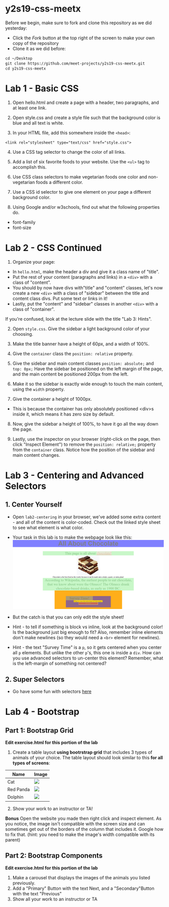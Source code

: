 # y2s19-css-meetx

Before we begin, make sure to fork and clone this repository as we did yesterday:

  - Click the *Fork* button at the top right of the screen to make your own copy of the repository
  - Clone it as we did before:
  ```
  cd ~/Desktop
  git clone https://github.com/meet-projects/y2s19-css-meetx.git
  cd y2s19-css-meetx
  ```
  
  
# Lab 1 - Basic CSS
 
1. Open hello.html and create a page with a header, two paragraphs, and at least one link.

2. Open style.css and create a style file such that the background color is blue and all text is white.

3. In your HTML file, add this somewhere inside the `<head>`:

```
<link rel="stylesheet" type="text/css" href="style.css">
```

4. Use a CSS tag selector to change the color of all links.

5. Add a list of six favorite foods to your website. Use the `<ul>` tag to accomplish this. 

6. Use CSS class selectors to make vegetarian foods one color and non-vegetarian foods a different color.

7. Use a CSS id selector to give one element on your page a different background color.

8. Using Google and/or w3schools, find out what the following properties do.
- font-family
- font-size

# Lab 2 - CSS Continued

1. Organize your page:

- In `hello.html`, make the header a div and give it a class name of "title".
- Put the rest of your content (paragraphs and links) in a `<div>` with a class of "content".
- You should by now have divs with"title" and "content" classes, let's now create a new `<div>` with a class of "sidebar" between the title and content class divs. Put some text or links in it!
- Lastly, put the "content" and "sidebar" classes in another `<div>` with a class of "container".

If you're confused, look at the lecture slide with the title "Lab 3: Hints".

2. Open `style.css`. Give the sidebar a light background color of your choosing.

3. Make the title banner have a height of 60px, and a width of 100%.

4. Give the `container` class the `position: relative` property.

5. Give the sidebar and main content classes `position: absolute;` and `top: 0px;` Have the sidebar be positioned on the left margin of the page, and the main content be positioned 200px from the left.

6. Make it so the sidebar is exactly wide enough to touch the main content, using the `width` property.

7. Give the container a height of 1000px. 
- This is because the container has only absolutely positioned \<div\>s inside it, which means it has zero size by default.

8. Now, give the sidebar a height of 100%, to have it go all the way down the page.

9. Lastly, use the inspector on your browser (right-click on the page, then click "Inspect Element") to remove the `position: relative;` property from the `container` class. Notice how the position of the sidebar and main content changes.


# Lab 3 - Centering and Advanced Selectors
## 1. Center Yourself
- Open `lab2-centering` in your browser, we've added some extra content - and all of the content is color-coded. Check out the linked style sheet to see what element is what color. 

- Your task in this lab is to make the webpage look like this: 
![Alt text](centered_page.png?raw=true "Title")
- But the catch is that you can only edit the style sheet!

- Hint - to tell if something is block vs inline, look at the background color! Is the background just big enough to fit? Also, remember inline elements don't make newlines (so they would need a `<br>` element for newlines).

- Hint - the text "Survey Time" is a `p`, so it gets centered when you center all `p` elements. But unlike the other `p`'s, this one is inside a `div`. How can you use advanced selectors to un-center this element? Remember, what is the left-margin of something not centered?

## 2. Super Selectors
- Go have some fun with selectors [here](https://flukeout.github.io/)

# Lab 4 - Bootstrap
## Part 1: Bootstrap Grid
__Edit exercise.html for this portion of the lab__
1. Create a table layout **using bootrstrap grid** that includes 3 types of animals of your choice. The table layout should look similar to this **for all types of screens**: 

| Name       | Image  |
| ------------- | -----|
| Cat     | <img src="https://i.ytimg.com/vi/YCaGYUIfdy4/maxresdefault.jpg" width="350"> |
| Red Panda     | <img src="https://i.redd.it/0vbx9fw2hpd01.jpg" width="350"> |
| Dolphin     | <img src="https://i0.wp.com/funkidsjokes.com/wp-content/uploads/2016/08/dolphin-203875_960_720.jpg?resize=300%2C200&ssl=1" width="350"> |
2. Show your work to an instructor or TA!

**Bonus**
Open the website you made then right click and inspect element. As you notice, the image isn't compatible with the screen size and can sometimes get out of the borders of the column that includes it. Google how to fix that. (hint: you need to make the image's width compatible with its parent)


## Part 2: Bootstrap Components
__Edit exercise.html for this portion of the lab__
1. Make a carousel that displays the images of the animals you listed previously.
2. Add a "Primary" Button with the text Next, and a "Secondary"Button with the text "Previous"
3. Show all your work to an instructor or TA
